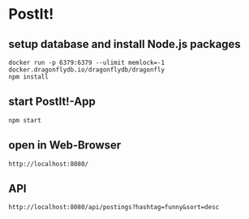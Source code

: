 # PostIt!
## setup database and install Node.js packages
```
docker run -p 6379:6379 --ulimit memlock=-1 docker.dragonflydb.io/dragonflydb/dragonfly
npm install
```

## start PostIt!-App
```npm start```

## open in Web-Browser
```http://localhost:8080/```

## API
```http://localhost:8080/api/postings?hashtag=funny&sort=desc```
